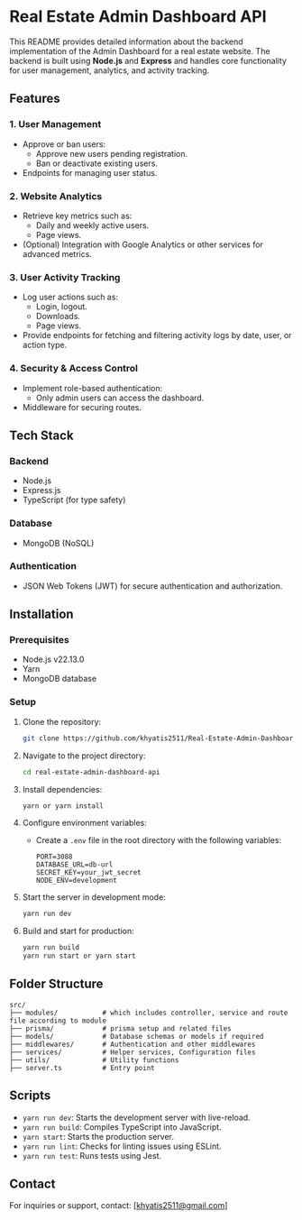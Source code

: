 
# Real Estate Admin Dashboard API

This README provides detailed information about 
the backend implementation of the Admin Dashboard for a real estate website.
The backend is built using **Node.js** and **Express** and handles core
functionality for user management, analytics, and activity tracking.

## **Features**

### **1. User Management**
- Approve or ban users:
  - Approve new users pending registration.
  - Ban or deactivate existing users.
- Endpoints for managing user status.

### **2. Website Analytics**
- Retrieve key metrics such as:
  - Daily and weekly active users.
  - Page views.
- (Optional) Integration with Google Analytics or other services for advanced metrics.

### **3. User Activity Tracking**
- Log user actions such as:
  - Login, logout.
  - Downloads.
  - Page views.
- Provide endpoints for fetching and filtering activity logs by date, user, or action type.

### **4. Security & Access Control**
- Implement role-based authentication:
  - Only admin users can access the dashboard.
- Middleware for securing routes.


## **Tech Stack**

### **Backend**
- Node.js
- Express.js
- TypeScript (for type safety)

### **Database**
- MongoDB (NoSQL)

### **Authentication**
- JSON Web Tokens (JWT) for secure authentication and authorization.


## **Installation**

### **Prerequisites**
- Node.js v22.13.0
- Yarn
- MongoDB database

### **Setup**
1. Clone the repository:
   ```bash
   git clone https://github.com/khyatis2511/Real-Estate-Admin-Dashboard-API.git
   ```
2. Navigate to the project directory:
   ```bash
   cd real-estate-admin-dashboard-api
   ```
3. Install dependencies:
   ```bash
   yarn or yarn install
   ```
4. Configure environment variables:
   - Create a `.env` file in the root directory with the following variables:

     ```plaintext
     PORT=3088
     DATABASE_URL=db-url
     SECRET_KEY=your_jwt_secret
     NODE_ENV=development
     ```
5. Start the server in development mode:
   ```bash
   yarn run dev
   ```

6. Build and start for production:
   ```bash
   yarn run build
   yarn run start or yarn start
   ```


## **Folder Structure**

```plaintext
src/
├── modules/           # which includes controller, service and route file according to module
├── prisma/            # prisma setup and related files
├── models/            # Database schemas or models if required
├── middlewares/       # Authentication and other middlewares
├── services/          # Helper services, Configuration files
├── utils/             # Utility functions
├── server.ts          # Entry point
```


## **Scripts**

- `yarn run dev`: Starts the development server with live-reload.
- `yarn run build`: Compiles TypeScript into JavaScript.
- `yarn start`: Starts the production server.
- `yarn run lint`: Checks for linting issues using ESLint.
- `yarn run test`: Runs tests using Jest.


## **Contact**

For inquiries or support, contact: [khyatis2511@gmail.com]


